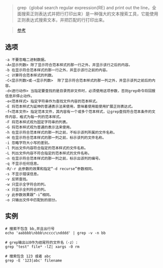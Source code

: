 > grep（global search regular expression(RE) and print out the line，全面搜索正则表达式并把行打印出来）是一种强大的文本搜索工具，它能使用正则表达式搜索文本，并把匹配的行打印出来。 

> [参考](http://man.linuxde.net/grep)


选项
---

    -a 不要忽略二进制数据。
    -A<显示列数> 除了显示符合范本样式的那一行之外，并显示该行之后的内容。
    -b 在显示符合范本样式的那一行之外，并显示该行之前的内容。
    -c 计算符合范本样式的列数。
    -C<显示列数>或-<显示列数>  除了显示符合范本样式的那一列之外，并显示该列之前后的内容。
    -d<进行动作> 当指定要查找的是目录而非文件时，必须使用这项参数，否则grep命令将回报信息并停止动作。
    -e<范本样式> 指定字符串作为查找文件内容的范本样式。
    -E 将范本样式为延伸的普通表示法来使用，意味着使用能使用扩展正则表达式。
    -f<范本文件> 指定范本文件，其内容有一个或多个范本样式，让grep查找符合范本条件的文件内容，格式为每一列的范本样式。
    -F 将范本样式视为固定字符串的列表。
    -G 将范本样式视为普通的表示法来使用。
    -h 在显示符合范本样式的那一列之前，不标示该列所属的文件名称。
    -H 在显示符合范本样式的那一列之前，标示该列的文件名称。
    -i 忽略字符大小写的差别。
    -l 列出文件内容符合指定的范本样式的文件名称。
    -L 列出文件内容不符合指定的范本样式的文件名称。
    -n 在显示符合范本样式的那一列之前，标示出该列的编号。
    -q 不显示任何信息。
    -R/-r 此参数的效果和指定“-d recurse”参数相同。
    -s 不显示错误信息。
    -v 反转查找。
    -w 只显示全字符合的列。
    -x 只显示全列符合的列。
    -y 此参数效果跟“-i”相同。
    -o 只输出文件中匹配到的部分。

实例
---

    # 搜索不包含 bb,并且出行号 
    echo 'aabbbb\nbbb\ncccc\ndddd' | grep -v -n bb
    
    # grep输出以0作为结尾符的文件名（-z）:
    grep "test" file* -lZ| xargs -0 rm

    # 搜索包含 123 或者 abc
    grep -E '123|abc' filename
     